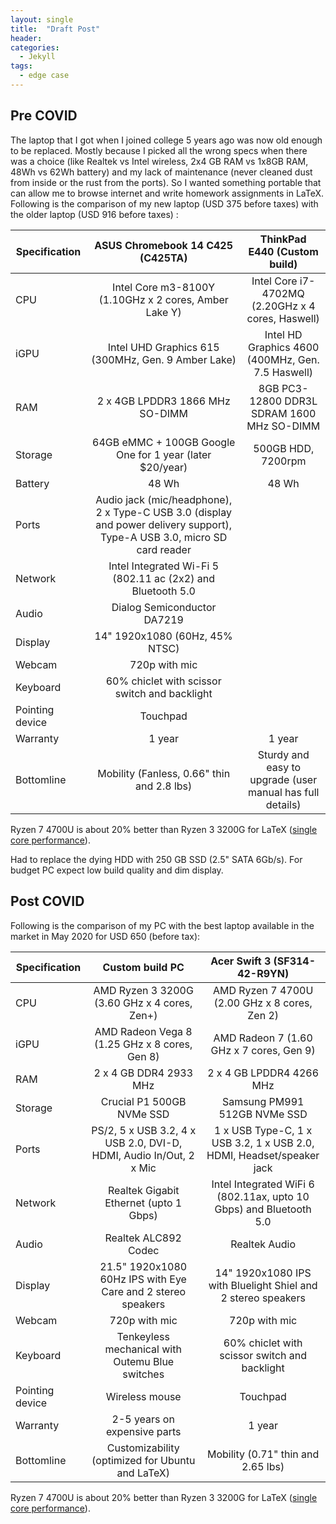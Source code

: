 ```yaml
---
layout: single
title:  "Draft Post"
header:
categories: 
  - Jekyll
tags:
  - edge case
---
```

## Pre COVID ##
The laptop that I got when I joined college 5 years ago was now old enough to be replaced. Mostly because I picked all the wrong specs when there was a choice (like Realtek vs Intel wireless, 2x4 GB RAM vs 1x8GB RAM, 48Wh vs 62Wh battery) and my lack of maintenance (never cleaned dust from inside or the rust from the ports). So I wanted something portable that can allow me to browse internet and write homework assignments in LaTeX. Following is the comparison of my new laptop (USD 375 before taxes) with the older laptop (USD 916 before taxes) :


| Specification | ASUS Chromebook 14 C425 (C425TA) | ThinkPad E440 (Custom build) |
| ------------- |:--------------------------------------:|:----------------------------:|
|CPU            | Intel Core m3-8100Y (1.10GHz x 2 cores, Amber Lake Y)    | Intel Core i7-4702MQ (2.20GHz x 4 cores, Haswell)|
|iGPU            | Intel UHD Graphics 615  (300MHz, Gen. 9 Amber Lake)  | Intel HD Graphics 4600 (400MHz, Gen. 7.5 Haswell)|
|RAM | 2 x 4GB LPDDR3 1866 MHz SO-DIMM            | 8GB PC3-12800 DDR3L SDRAM 1600 MHz SO-DIMM|
|Storage| 64GB eMMC + 100GB Google One for 1 year (later $20/year) | 500GB HDD, 7200rpm |
|Battery | 48 Wh | 48 Wh |
|Ports |  Audio jack (mic/headphone), 2 x Type-C USB 3.0 (display and power delivery support), Type-A USB 3.0, micro SD card reader | |
|Network| Intel Integrated Wi-Fi 5 (802.11 ac (2x2) and Bluetooth 5.0 | |
|Audio|  Dialog Semiconductor DA7219   | |
|Display | 14" 1920x1080 (60Hz, 45% NTSC) | |
|Webcam | 720p with mic | |
|Keyboard | 60% chiclet with scissor switch and backlight | |
|Pointing device | Touchpad | |
|Warranty | 1 year  | 1 year |
|Bottomline | Mobility (Fanless, 0.66" thin and 2.8 lbs) | Sturdy and easy to upgrade (user manual has full details) |

Ryzen 7 4700U is about 20% better than Ryzen 3 3200G for LaTeX ([single core performance](https://www.cpu-monkey.com/en/compare_cpu-amd_ryzen_3_3200g-952-vs-amd_ryzen_7_4700u-1093)).

Had to replace the dying HDD with 250 GB SSD (2.5" SATA 6Gb/s). For budget PC expect low build quality and dim display.



## Post COVID ##
Following is the comparison of my PC with the best laptop available in the market in May 2020 for USD 650 (before tax):

| Specification | Custom build PC   | Acer Swift 3 (SF314-42-R9YN) |
| ------------- |:-----------------:|:----------------------------:|
|CPU            | AMD Ryzen 3 3200G (3.60 GHz x 4 cores, Zen+)    | AMD Ryzen 7 4700U (2.00 GHz x 8 cores, Zen 2)|
|iGPU            | AMD Radeon Vega 8  (1.25 GHz x 8 cores, Gen 8)  | AMD Radeon 7 (1.60 GHz x 7 cores, Gen 9)|
|RAM | 2 x 4 GB DDR4 2933 MHz                | 2 x 4 GB LPDDR4 4266 MHz|
|Storage| Crucial P1 500GB NVMe SSD  | Samsung PM991 512GB NVMe SSD|
|Ports| PS/2, 5 x USB 3.2, 4 x USB 2.0, DVI-D, HDMI, Audio In/Out, 2 x Mic| 1 x USB Type-C, 1 x USB 3.2, 1 x USB 2.0, HDMI, Headset/speaker jack|
|Network| Realtek Gigabit Ethernet (upto 1 Gbps) | Intel Integrated WiFi 6 (802.11ax, upto 10 Gbps) and Bluetooth 5.0 |
|Audio| Realtek ALC892 Codec| Realtek Audio |
|Display | 21.5" 1920x1080 60Hz IPS with Eye Care and 2 stereo speakers| 14" 1920x1080 IPS with Bluelight Shiel and 2 stereo speakers|
|Webcam | 720p with mic| 720p with mic|
|Keyboard | Tenkeyless mechanical with Outemu Blue switches  | 60% chiclet with scissor switch and backlight|
|Pointing device | Wireless mouse | Touchpad |
|Warranty |  2-5 years on expensive parts | 1 year|
|Bottomline | Customizability (optimized for Ubuntu and LaTeX) | Mobility (0.71" thin and 2.65 lbs) |

Ryzen 7 4700U is about 20% better than Ryzen 3 3200G for LaTeX ([single core performance](https://www.cpu-monkey.com/en/compare_cpu-amd_ryzen_3_3200g-952-vs-amd_ryzen_7_4700u-1093)).
